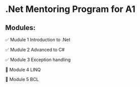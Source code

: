 # .Net Mentoring Program for A1

## Modules:

:white_check_mark: Mudule 1 Introduction to .Net

:white_check_mark: Mudule 2 Advanced to C#

:white_check_mark: Module 3 Exception handling

:black_square_button: Module 4 LINQ

:black_square_button: Module 5 BCL
